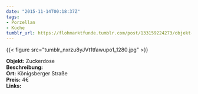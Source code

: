 ```yaml
---
date: "2015-11-14T00:18:37Z"
tags:
- Porzellan
- Küche
tumblr_url: https://flohmarktfunde.tumblr.com/post/133159224273/objekt-zuckerdose-beschreibung-lorem-ipsum-ort
---
```

 {{< figure src="tumblr_nxrzu8yJVt1tfawupo1_1280.jpg" >}}  

**Objekt:** Zuckerdose  
**Beschreibung:**   
**Ort:** Königsberger Straße  
**Preis:** 4€  
**Links:** 
